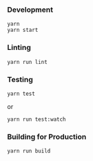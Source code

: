 ### Development

```
yarn
yarn start
```

### Linting

```
yarn run lint
```

### Testing

```
yarn test
```

or

```
yarn run test:watch
```

### Building for Production

```
yarn run build
```
